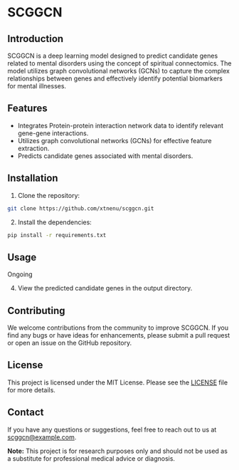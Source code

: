 # SCGGCN

## Introduction
SCGGCN is a deep learning model designed to predict candidate genes related to mental disorders using the concept of spiritual connectomics. The model utilizes graph convolutional networks (GCNs) to capture the complex relationships between genes and effectively identify potential biomarkers for mental illnesses.

## Features
- Integrates Protein-protein interaction network data to identify relevant gene-gene interactions.
- Utilizes graph convolutional networks (GCNs) for effective feature extraction.
- Predicts candidate genes associated with mental disorders.

## Installation
1. Clone the repository:
```bash
git clone https://github.com/xtnenu/scggcn.git
```
2. Install the dependencies:
```bash
pip install -r requirements.txt
```

## Usage
Ongoing

4. View the predicted candidate genes in the output directory.

## Contributing
We welcome contributions from the community to improve SCGGCN. If you find any bugs or have ideas for enhancements, please submit a pull request or open an issue on the GitHub repository.

## License
This project is licensed under the MIT License. Please see the [LICENSE](LICENSE) file for more details.

## Contact
If you have any questions or suggestions, feel free to reach out to us at scggcn@example.com.

**Note:** This project is for research purposes only and should not be used as a substitute for professional medical advice or diagnosis.
